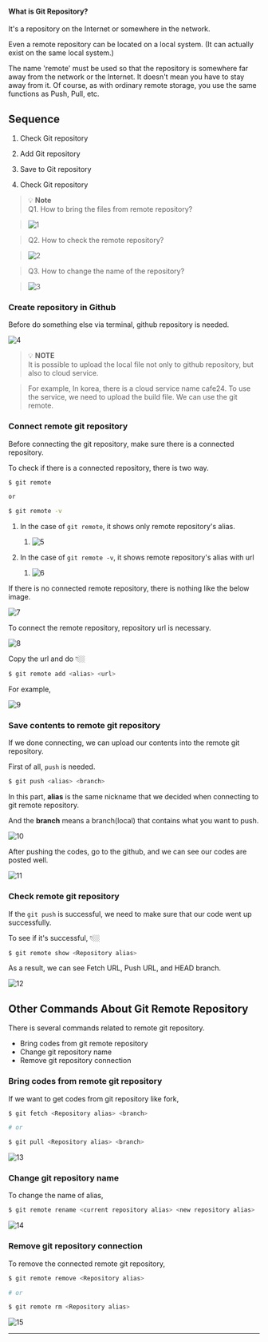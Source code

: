 #### What is Git Repository?
It's a repository on the Internet or somewhere in the network. 

Even a remote repository can be located on a local system. (It can actually exist on the same local system.) 

The name 'remote' must be used so that the repository is somewhere far away from the network or the Internet. It doesn't mean you have to stay away from it. Of course, as with ordinary remote storage, you use the same functions as Push, Pull, etc.

## Sequence
1. Check Git repository

2. Add Git repository

3. Save to Git repository

4. Check Git repository

> 💡 **Note**   
> Q1. How to bring the files from remote repository?

> ![1](https://github.com/jinscodes/Blog_nextJS/assets/87598134/dd09f905-07a4-483d-bc4b-422e185cfb88)

> Q2. How to check the remote repository?

> ![2](https://github.com/jinscodes/Blog_nextJS/assets/87598134/ff075788-c8a9-4691-b95b-ff99842d7149)

> Q3. How to change the name of the repository?

> ![3](https://github.com/jinscodes/Blog_nextJS/assets/87598134/db19600a-cdab-455d-b421-8a186b67f2f5)

### Create repository in Github
Before do something else via terminal, github repository is needed.

![4](https://github.com/jinscodes/Blog_nextJS/assets/87598134/d0310c2c-380d-467f-b85a-de8c91dc9220)

> 💡 **NOTE**   
> It is possible to upload the local file not only to github repository, but also to cloud service.

> For example, In korea, there is a cloud service name cafe24. To use the service, we need to upload the build file. We can use the git remote.

### Connect remote git repository
Before connecting the git repository, make sure there is a connected repository.

To check if there is a connected repository, there is two way.

```bash
$ git remote

or 

$ git remote -v
```

1. In the case of `git remote`, it shows only remote repository's alias.
	1. ![5](https://github.com/jinscodes/Blog_nextJS/assets/87598134/254ee427-66cd-4ff1-93bc-eb1c7cd3beee)

2. In the case of `git remote -v`, it shows remote repository's alias with url
	1. ![6](https://github.com/jinscodes/Blog_nextJS/assets/87598134/dac1a2c3-1d79-4e4d-b570-0d207505814d)

If there is no connected remote repository, there is nothing like the below image. 

![7](https://github.com/jinscodes/Blog_nextJS/assets/87598134/52feca5f-4c8d-49fe-a0be-cd73409a108b)

To connect the remote repository, repository url is necessary.

![8](https://github.com/jinscodes/Blog_nextJS/assets/87598134/ed909ef8-472f-497c-9486-be6b0c56c4c6)

Copy the url and do 👇🏼

```bash
$ git remote add <alias> <url>
```

For example, 

![9](https://github.com/jinscodes/Blog_nextJS/assets/87598134/94478b41-2a0d-42ce-8ad7-995ee56e9430)

### Save contents to remote git repository
If we done connecting, we can upload our contents into the remote git repository.

First of all, `push` is needed.

```bash
$ git push <alias> <branch>
```

In this part, **alias** is the same nickname that we decided when connecting to git remote repository.

And the **branch** means a branch(local) that contains what you want to push.

![10](https://github.com/jinscodes/Blog_nextJS/assets/87598134/8beea573-a9d5-41eb-ba11-340ea6d67049)

After pushing the codes, go to the github, and we can see our codes are posted well.

![11](https://github.com/jinscodes/Blog_nextJS/assets/87598134/b4d2bb7f-d992-4855-8663-ab79fdd07f4c)

### Check remote git repository
If the `git push` is successful, we need to make sure that our code went up successfully.

To see if it's successful, 👇🏼

```bash
$ git remote show <Repository alias>
```

As a result, we can see Fetch URL, Push URL, and HEAD branch.

![12](https://github.com/jinscodes/test/assets/87598134/461ae7c7-984c-4633-8459-6549d0425227)

## Other Commands About Git Remote Repository
There is several commands related to remote git repository.

- Bring codes from git remote repository
- Change git repository name
- Remove git repository connection

### Bring codes from remote git repository
If we want to get codes from git repository like fork, 

```bash
$ git fetch <Repository alias> <branch>

# or

$ git pull <Repository alias> <branch>
```

![13](https://github.com/jinscodes/Blog_nextJS/assets/87598134/5b94a285-83d6-48be-ac10-cb21af6b3cc7)

### Change git repository name
To change the name of alias, 

```bash
$ git remote rename <current repository alias> <new repository alias>
```

![14](https://github.com/jinscodes/Blog_nextJS/assets/87598134/83908a43-7e3e-4c30-9ada-dffc71e293b5)

### Remove git repository connection
To remove the connected remote git repository, 

```bash
$ git remote remove <Repository alias> 

# or

$ git remote rm <Repository alias>
```

![15](https://github.com/jinscodes/Blog_nextJS/assets/87598134/159233e0-10bd-4ac5-9f2a-c97f48f144a5)

---
[](https://nemomemo.tistory.com/83)

[](https://dev-and-remind.tistory.com/15)

[](https://stackoverflow.com/questions/19660744/git-push-permission-denied-public-key)